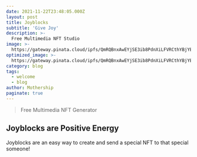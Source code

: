 ```yaml
---
date: 2021-11-22T23:48:05.000Z
layout: post
title: Joyblocks
subtitle: 'Give Joy'
description: >-
  Free Multimedia NFT Studio
image: >-
  https://gateway.pinata.cloud/ipfs/QmRQBnxAwEYjSE3ib8PdnXiLFVRCthYBjYEcbG1pnFFA1j
optimized_image: >-
  https://gateway.pinata.cloud/ipfs/QmRQBnxAwEYjSE3ib8PdnXiLFVRCthYBjYEcbG1pnFFA1j
category: blog
tags:
  - welcome
  - blog
author: Mothership
paginate: true
---
```


> Free Multimedia NFT Generator

## Joyblocks are Positive Energy

Joyblocks are an easy way to create and send a special NFT to that special someone!

